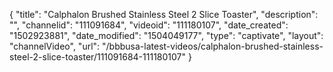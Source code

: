 {
    "title": "Calphalon Brushed Stainless Steel 2 Slice Toaster",
    "description": "",
    "channelid": "111091684",
    "videoid": "111180107",
    "date_created": "1502923881",
    "date_modified": "1504049177",
    "type": "captivate",
    "layout": "channelVideo",
    "url": "\/bbbusa-latest-videos\/calphalon-brushed-stainless-steel-2-slice-toaster\/111091684-111180107"
}